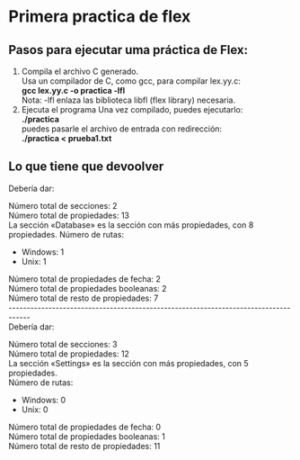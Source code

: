 # Primera practica de flex

## Pasos para ejecutar uma práctica de Flex:
1. Compila el archivo C generado.<br>
   Usa un compilador de C, como gcc, para compilar lex.yy.c:<br>
      **gcc lex.yy.c -o practica -lfl**<br>
      Nota: -lfl enlaza las biblioteca libfl (flex library) necesaria.
2. Ejecuta el programa
   Una vez compilado, puedes ejecutarlo:<br>
   **./practica**<br>
   puedes pasarle el archivo de entrada con redirección:<br>
   **./practica < prueba1.txt**
   
## Lo que tiene que devoolver

Debería dar:

Número total de secciones: 2<br>
Número total de propiedades: 13<br>
La sección «Database» es la sección con más propiedades, con 8 propiedades.
Número de rutas:
  - Windows: 1
  - Unix: 1<br>
  
Número total de propiedades de fecha: 2<br>
Número total de propiedades booleanas: 2<br>
Número total de resto de propiedades: 7<br>
------------------------------------------------------------------------------------<br>
Debería dar:

Número total de secciones: 3<br>
Número total de propiedades: 12<br>
La sección «Settings» es la sección con más propiedades, con 5 propiedades.<br>
Número de rutas:
  - Windows: 0
  - Unix: 0
    
Número total de propiedades de fecha: 0<br>
Número total de propiedades booleanas: 1<br>
Número total de resto de propiedades: 11<br>
